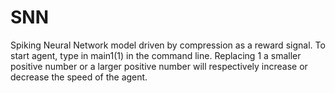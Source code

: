 # SNN
Spiking Neural Network model driven by compression as a reward signal.
To start agent, type in main1(1) in the command line. Replacing 1 a smaller positive number or a larger positive number will respectively increase or decrease the speed of the agent.
